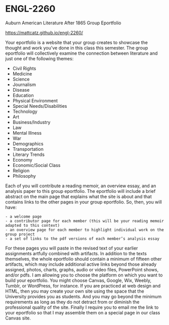 # ENGL-2260
Auburn American Literature After 1865 Group Eportfolio 

<https://mattcatz.github.io/engl-2260/>

Your eportfolio is a website that your group creates to showcase the thought and work you've done in this class this semester.  The group eportfolio will collectively examine the connection between literature and just one of the following themes:

- Civil Rights
- Medicine
- Science
- Journalism
- Disease
- Education
- Physical Environment
- Special Needs/Disabilities
- Technology
- Art
- Business/Industry
- Law
- Mental Illness
- War
- Demographics
- Transportation
- Literary Trends
- Economy
- Economic/Social Class
- Religion
- Philosophy

Each of you will contribute a reading memoir, an overview essay, and an analysis paper to this group eportfolio.  The eportfolio will include a brief abstract on the main page that explains what the site is about and that contains links to the other pages in your group eportfolio.  So, then, you will have:

    - a welcome page
    - a contributor page for each member (this will be your reading memoir adapted to this context)
    - an overview page for each member to highlight individual work on the group project
    - a set of links to the pdf versions of each member’s analysis essay

For these pages you will paste in the revised text of your earlier assignments artfully combined with artifacts.  In addition to the texts themselves, the whole eportfolio should contain a minimum of fifteen other artifacts, which may include additional active links beyond those already assigned, photos, charts, graphs, audio or video files, PowerPoint shows, and/or pdfs.  I am allowing you to choose the platform on which you want to build your eportfolio.  You might choose Canvas, Google, Wix, Weebly, Tumblr, or WordPress, for instance.  If you are practiced at web design and HTML, then you may create your own site using the space that the University provides you as students.  And you may go beyond the minimum requirements as long as they do not detract from or diminish the professional quality of the site.  Finally I require you to email me the link to your eportfolio so that I may assemble them on a special page in our class Canvas site.
